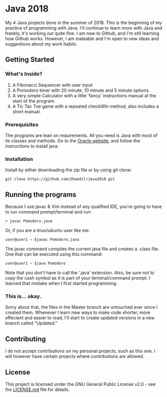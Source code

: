 # Java 2018
  My 4 Java projects done in the summer of 2018. This is the beginning of my practice of programming with Java.
I'll continue to learn more with Java and frankly, it's working out quite fine. I am new to Github, and I'm still learning how Github
works. However, I am maleable and I'm open to new ideas and suggestions about my work habits. 

## Getting Started
### What's Inside?
1. A Fibonacci Sequencer with user input 
2. A Pomodoro timer with 20 minute, 10 minute and 5 minute options.
3. A very simple Calculator with a little 'fancy' instructions manual at the start of the program.
4. A Tic Tac Toe game with a repeated checkWin method, also includes a short manual.

### Prerequisites
The programs are lean on requirements. All you need is Java with most of its classes and methods.
Go to the [Oracle website](http://www.oracle.com/technetwork/java/javase/downloads/jdk8-downloads-2133151.html), and follow the instructions to install java. 

### Installation
Install by either downloading the zip file or by using git clone:
```
git clone https://github.com/Shaedil/Java2018.git
```

## Running the programs
Because I use javac & Vim instead of any qualified IDE, you're going to have to run command prompt/terminal and run:
```
> javac Pomodoro.java
```
Or, if you are a linux/ubuntu user like me:
```
user@user1 ~ $javac Pomodoro.java
```
The javac command compiles the current java file and creates a .class file. One that can be executed using this command:
```
user@user1 ~ $java Pomodoro
```
Note that you don't have to call the '.java' extension.
Also, be sure not to copy the cash symbol as it is part of your terminal/command prompt. I learned that mistake when I first started
programming.

### This is... okay.
Sorry about that, the files in the Master branch are untouched ever since I created them. Whenever I learn new ways to make code shorter,
more effecient and easier to read, I'll start to create updated versions in a new branch called "Updated."

## Contributing
I do not accept contributions on my personal projects, such as this one.
I will however have certain projects where contributions are allowed.

## License
This project is licensed under the GNU General Public License v2.0 - see the [LICENSE.md](LICENSE.md) file for details.
